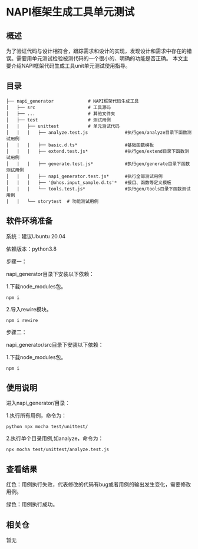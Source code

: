 # NAPI框架生成工具单元测试

## 概述
为了验证代码与设计相符合，跟踪需求和设计的实现，发现设计和需求中存在的错误。需要用单元测试检验被测代码的一个很小的、明确的功能是否正确。
本文主要介绍NAPI框架代码生成工具unit单元测试使用指导。

## 目录

	├── napi_generator             # NAPI框架代码生成工具
	│   ├── src                    # 工具源码
	│   ├── ...                    # 其他文件夹
	│   ├── test                   # 测试用例
	|   |   ├── unittest           # 单元测试代码
	│   |   |   ├── analyze.test.js              #执行gen/analyze目录下函数测试用例 
	│   |   |   ├── basic.d.ts*                  #基础函数模板
	│   |   |   ├── extend.test.js*              #执行gen/extend目录下函数测试用例 
	│   |   |   ├── generate.test.js*            #执行gen/generate目录下函数测试用例 
	│   |   |   ├── napi_generator.test.js*      #执行全部测试用例
	│   |   |   ├── '@ohos.input_sample.d.ts'*   #接口、函数等定义模板
	│   |   |   └── tools.test.js*               #执行gen/tools目录下函数测试用例 
	|   |   └── storytest  # 功能测试用例
	 
## 软件环境准备

系统：建议Ubuntu 20.04

依赖版本：python3.8


步骤一：

napi_generator目录下安装以下依赖：

1.下载node_modules包。

	npm i

2.导入rewire模块。

	npm i rewire

步骤二：

napi_generator/src目录下安装以下依赖：

1.下载node_modules包。

	npm i  



## 使用说明

进入napi_generator/目录：

1.执行所有用例，命令为：

	python npx mocha test/unittest/

2.执行单个目录用例,如analyze，命令为：

	npx mocha test/unittest/analyze.test.js


## 查看结果

红色：用例执行失败，代表修改的代码有bug或者用例的输出发生变化，需要修改用例。

绿色：用例执行成功。


## 相关仓

暂无
